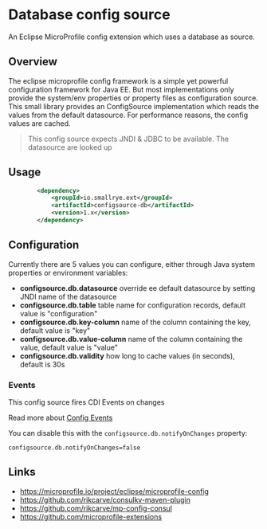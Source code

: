 # Database config source

An Eclipse MicroProfile config extension which uses a database as source.

## Overview
The eclipse microprofile config framework is a simple yet powerful configuration framework for Java EE. But most implementations only provide the system/env properties or property files as configuration source. This small library provides an ConfigSource implementation which reads the values from the default datasource. For performance reasons, the config values are cached.

> This config source expects JNDI & JDBC to be available. The datasource are looked up

## Usage
```xml
        <dependency>
            <groupId>io.smallrye.ext</groupId>
            <artifactId>configsource-db</artifactId>
            <version>1.x</version>
        </dependency>
```

## Configuration
Currently there are 5 values you can configure, either through Java system properties or environment variables:
* **configsource.db.datasource** override ee default datasource by setting JNDI name of the datasource
* **configsource.db.table** table name for configuration records, default value is "configuration"
* **configsource.db.key-column** name of the column containing the key, default value is "key"
* **configsource.db.value-column** name of the column containing the value, default value is "value"
* **configsource.db.validity** how long to cache values (in seconds), default is 30s

### Events

This config source fires CDI Events on changes

Read more about [Config Events](https://github.com/microprofile-extensions/config-ext/blob/master/config-events/README.md)

You can disable this with the `configsource.db.notifyOnChanges` property:

    configsource.db.notifyOnChanges=false

## Links
* https://microprofile.io/project/eclipse/microprofile-config
* https://github.com/rikcarve/consulkv-maven-plugin
* https://github.com/rikcarve/mp-config-consul
* https://github.com/microprofile-extensions

